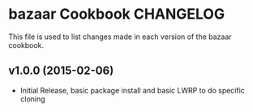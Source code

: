 bazaar Cookbook CHANGELOG
======================
This file is used to list changes made in each version of the bazaar cookbook.

v1.0.0 (2015-02-06)
-------------------
- Initial Release, basic package install and basic LWRP to do specific cloning
